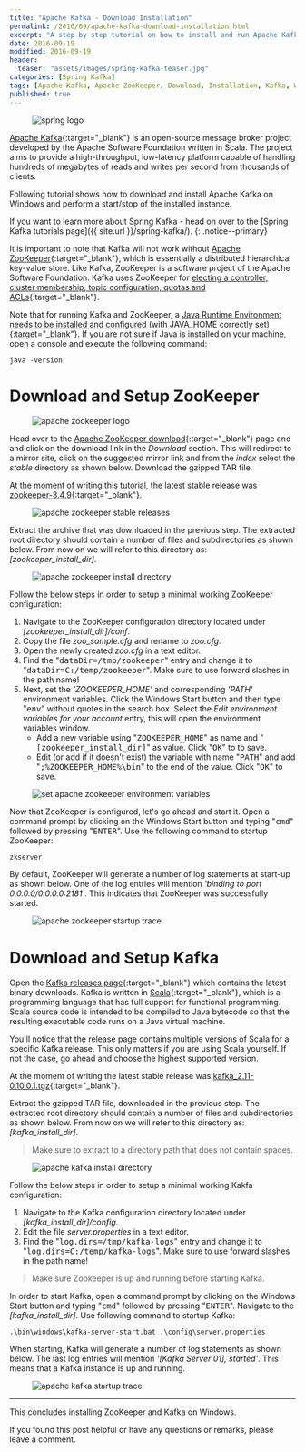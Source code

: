 ```yaml
---
title: "Apache Kafka - Download Installation"
permalink: /2016/09/apache-kafka-download-installation.html
excerpt: "A step-by-step tutorial on how to install and run Apache Kafka on Windows."
date: 2016-09-19
modified: 2016-09-19
header:
  teaser: "assets/images/spring-kafka-teaser.jpg"
categories: [Spring Kafka]
tags: [Apache Kafka, Apache ZooKeeper, Download, Installation, Kafka, Windows, ZooKeeper]
published: true
---
```


<figure>
    <img src="{{ site.url }}/assets/images/logos/apache-kafka-logo.jpg" alt="spring logo" class="logo">
</figure>

[Apache Kafka](http://kafka.apache.org/){:target="_blank"} is an open-source message broker project developed by the Apache Software Foundation written in Scala. The project aims to provide a high-throughput, low-latency platform capable of handling hundreds of megabytes of reads and writes per second from thousands of clients.

Following tutorial shows how to download and install Apache Kafka on Windows and perform a start/stop of the installed instance.

If you want to learn more about Spring Kafka - head on over to the [Spring Kafka tutorials page]({{ site.url }}/spring-kafka/).
{: .notice--primary}

It is important to note that Kafka will not work without [Apache ZooKeeper](https://zookeeper.apache.org/){:target="_blank"}, which is essentially a distributed hierarchical key-value store. Like Kafka, ZooKeeper is a software project of the Apache Software Foundation. Kafka uses ZooKeeper for [electing a controller, cluster membership, topic configuration, quotas and ACLs](https://www.quora.com/What-is-the-actual-role-of-ZooKeeper-in-Kafka){:target="_blank"}.

Note that for running Kafka and ZooKeeper, a [Java Runtime Environment needs to be installed and configured](http://www.oracle.com/technetwork/java/javase/downloads/index.html) (with JAVA_HOME correctly set){:target="_blank"}. If you are not sure if Java is installed on your machine, open a console and execute the following command:

``` plaintext
java -version
```

# Download and Setup ZooKeeper

<figure>
    <img src="{{ site.url }}/assets/images/logos/apache-zookeeper-logo.jpg" alt="apache zookeeper logo">
</figure>

Head over to the [Apache ZooKeeper download](https://zookeeper.apache.org/releases.html){:target="_blank"} page and and click on the download link in the <var>Download</var> section. This will redirect to a mirror site, click on the suggested mirror link and from the <var>index</var> select the <var>stable</var> directory as shown below. Download the gzipped TAR file.

At the moment of writing this tutorial, the latest stable release was [zookeeper-3.4.9](http://www-us.apache.org/dist/zookeeper/stable/){:target="_blank"}.

<figure>
    <img src="{{ site.url }}/assets/images/spring-kafka/apache-zookeeper-stable-releases.png" alt="apache zookeeper stable releases">
</figure>

Extract the archive that was downloaded in the previous step. The extracted root directory should contain a number of files and subdirectories as shown below. From now on we will refer to this directory as: <var>[zookeeper_install_dir]</var>.

<figure>
    <img src="{{ site.url }}/assets/images/spring-kafka/apache-zookeeper-install-directory.png" alt="apache zookeeper install directory">
</figure>

Follow the below steps in order to setup a minimal working ZooKeeper configuration:
1. Navigate to the ZooKeeper configuration directory located under <var>[zookeeper_install_dir]/conf</var>.
2. Copy the file <var>zoo_sample.cfg</var> and rename to <var>zoo.cfg</var>.
3. Open the newly created <var>zoo.cfg</var> in a text editor.
4. Find the "<kbd>dataDir=/tmp/zookeeper</kbd>" entry and change it to "<kbd>dataDir=C:/temp/zookeeper</kbd>". Make sure to use forward slashes in the path name!
5. Next, set the <var>'ZOOKEEPER_HOME'</var> and corresponding <var>'PATH'</var> environment variables. Click the Windows Start button and then type "<kbd>env</kbd>" without quotes in the search box. Select the <var>Edit environment variables for your account</var> entry, this will open the environment variables window. 
    * Add a new variable using "<kbd>ZOOKEEPER_HOME</kbd>" as name and "<kbd>[zookeeper_install_dir]</kbd>" as value. Click "<kbd>OK</kbd>" to to save.
    * Edit (or add if it doesn't exist) the variable with name "<kbd>PATH</kbd>" and add "<kbd>;%ZOOKEEPER_HOME%\bin</kbd>" to the end of the value. Click "<kbd>OK</kbd>" to save.

<figure>
    <img src="{{ site.url }}/assets/images/spring-kafka/set-apache-zookeeper-environment-variables.png" alt="set apache zookeeper environment variables">
</figure>

Now that ZooKeeper is configured, let's go ahead and start it. Open a command prompt by clicking on the Windows Start button and typing "<kbd>cmd</kbd>" followed by pressing "<kbd>ENTER</kbd>". Use the following command to startup ZooKeeper:

``` plaintext
zkserver
```

By default, ZooKeeper will generate a number of log statements at start-up as shown below. One of the log entries will mention <var>'binding to port 0.0.0.0/0.0.0.0:2181'</var>. This indicates that ZooKeeper was successfully started.

<figure>
    <img src="{{ site.url }}/assets/images/spring-kafka/apache-zookeeper-startup-trace.png" alt="apache zookeeper startup trace">
</figure>

# Download and Setup Kafka

Open the [Kafka releases page](http://kafka.apache.org/downloads.html){:target="_blank"} which contains the latest binary downloads. Kafka is written in [Scala](https://www.scala-lang.org/){:target="_blank"}, which is a programming language that has full support for functional programming. Scala source code is intended to be compiled to Java bytecode so that the resulting executable code runs on a Java virtual machine.

You'll notice that the release page contains multiple versions of Scala for a specific Kafka release. This only matters if you are using Scala yourself. If not the case, go ahead and choose the highest supported version.

At the moment of writing the latest stable release was [kafka_2.11-0.10.0.1.tgz](https://www.apache.org/dyn/closer.cgi?path=/kafka/0.10.0.1/kafka_2.11-0.10.0.1.tgz){:target="_blank"}.

Extract the gzipped TAR file, downloaded in the previous step. The extracted root directory should contain a number of files and subdirectories as shown below. From now on we will refer to this directory as: <var>[kafka_install_dir]</var>.

> Make sure to extract to a directory path that does not contain spaces.

<figure>
    <img src="{{ site.url }}/assets/images/spring-kafka/apache-kafka-install-directory.png" alt="apache kafka install directory">
</figure>

Follow the below steps in order to setup a minimal working Kakfa configuration: 
1. Navigate to the Kafka configuration directory located under <var>[kafka_install_dir]/config</var>.
2. Edit the file <var>server.properties</var> in a text editor.
3. Find the "<kbd>log.dirs=/tmp/kafka-logs</kbd>" entry and change it to "<kbd>log.dirs=C:/temp/kafka-logs</kbd>". Make sure to use forward slashes in the path name!

> Make sure Zookeeper is up and running before starting Kafka.

In order to start Kafka, open a command prompt by clicking on the Windows Start button and typing "<kbd>cmd</kbd>" followed by pressing "<kbd>ENTER</kbd>". Navigate to the <var>[kafka_install_dir]</var>. Use following command to startup Kafka:

``` plaintext
.\bin\windows\kafka-server-start.bat .\config\server.properties
```

When starting, Kafka will generate a number of log statements as shown below. The last log entries will mention <var>'[Kafka Server 01], started'</var>. This means that a Kafka instance is up and running.

<figure>
    <img src="{{ site.url }}/assets/images/spring-kafka/apache-kafka-startup-trace.png" alt="apache kafka startup trace">
</figure>

---

This concludes installing ZooKeeper and Kafka on Windows.

If you found this post helpful or have any questions or remarks, please leave a comment.
